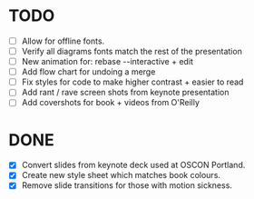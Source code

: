 # TODO

- [ ] Allow for offline fonts.
- [ ] Verify all diagrams fonts match the rest of the presentation
- [ ] New animation for: rebase --interactive + edit
- [ ] Add flow chart for undoing a merge
- [ ] Fix styles for code to make higher contrast + easier to read
- [ ] Add rant / rave screen shots from keynote presentation
- [ ] Add covershots for book + videos from O'Reilly

# DONE

- [x] Convert slides from keynote deck used at OSCON Portland.
- [x] Create new style sheet which matches book colours.
- [x] Remove slide transitions for those with motion sickness.
